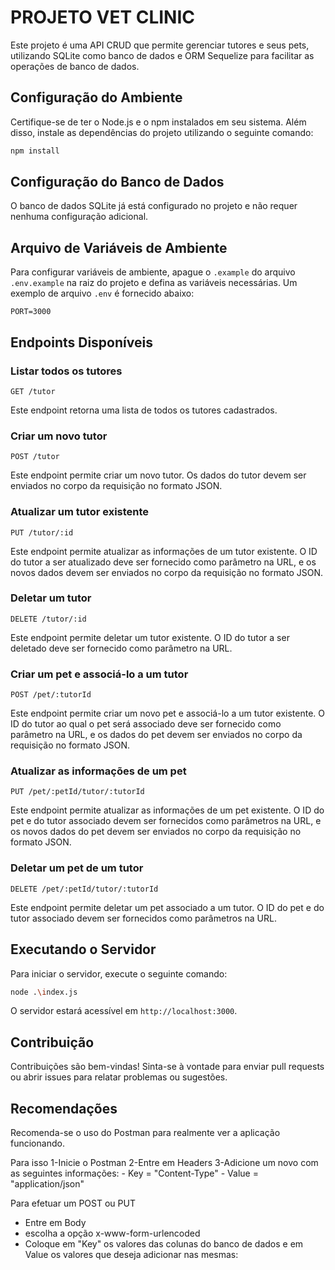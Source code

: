 # PROJETO VET CLINIC

Este projeto é uma API CRUD que permite gerenciar tutores e seus pets, utilizando SQLite como banco de dados e ORM Sequelize para facilitar as operações de banco de dados.

## Configuração do Ambiente

Certifique-se de ter o Node.js e o npm instalados em seu sistema. Além disso, instale as dependências do projeto utilizando o seguinte comando:

```bash
npm install
```

## Configuração do Banco de Dados

O banco de dados SQLite já está configurado no projeto e não requer nenhuma configuração adicional.

## Arquivo de Variáveis de Ambiente

Para configurar variáveis de ambiente, apague o `.example` do arquivo `.env.example` na raiz do projeto e defina as variáveis necessárias. Um exemplo de arquivo `.env` é fornecido abaixo:

```
PORT=3000
```

## Endpoints Disponíveis

### Listar todos os tutores
```
GET /tutor
```
Este endpoint retorna uma lista de todos os tutores cadastrados.

### Criar um novo tutor
```
POST /tutor
```
Este endpoint permite criar um novo tutor. Os dados do tutor devem ser enviados no corpo da requisição no formato JSON.

### Atualizar um tutor existente
```
PUT /tutor/:id
```
Este endpoint permite atualizar as informações de um tutor existente. O ID do tutor a ser atualizado deve ser fornecido como parâmetro na URL, e os novos dados devem ser enviados no corpo da requisição no formato JSON.

### Deletar um tutor
```
DELETE /tutor/:id
```
Este endpoint permite deletar um tutor existente. O ID do tutor a ser deletado deve ser fornecido como parâmetro na URL.

### Criar um pet e associá-lo a um tutor
```
POST /pet/:tutorId
```
Este endpoint permite criar um novo pet e associá-lo a um tutor existente. O ID do tutor ao qual o pet será associado deve ser fornecido como parâmetro na URL, e os dados do pet devem ser enviados no corpo da requisição no formato JSON.

### Atualizar as informações de um pet
```
PUT /pet/:petId/tutor/:tutorId
```
Este endpoint permite atualizar as informações de um pet existente. O ID do pet e do tutor associado devem ser fornecidos como parâmetros na URL, e os novos dados do pet devem ser enviados no corpo da requisição no formato JSON.

### Deletar um pet de um tutor
```
DELETE /pet/:petId/tutor/:tutorId
```
Este endpoint permite deletar um pet associado a um tutor. O ID do pet e do tutor associado devem ser fornecidos como parâmetros na URL.

## Executando o Servidor

Para iniciar o servidor, execute o seguinte comando:

```bash
node .\index.js
```

O servidor estará acessível em `http://localhost:3000`.

## Contribuição

Contribuições são bem-vindas! Sinta-se à vontade para enviar pull requests ou abrir issues para relatar problemas ou sugestões.

## Recomendações

Recomenda-se o uso do Postman para realmente ver a aplicação funcionando.

Para isso
1-Inicie o Postman
2-Entre em Headers
3-Adicione um novo com as seguintes informações:
    - Key = "Content-Type"
    - Value = "application/json"


Para efetuar um POST ou PUT
- Entre em Body
- escolha a opção x-www-form-urlencoded
- Coloque em "Key" os valores das colunas do banco de dados e em Value os valores que deseja adicionar nas mesmas: 

